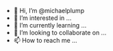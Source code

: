 - 👋 Hi, I’m @michaelplump
- 👀 I’m interested in ...
- 🌱 I’m currently learning ...
- 💞️ I’m looking to collaborate on ...
- 📫 How to reach me ...

<!---
michaelplump/michaelplump is a ✨ special ✨ repository because its `README.md` (this file) appears on your GitHub profile.
You can click the Preview link to take a look at your changes.
--->
